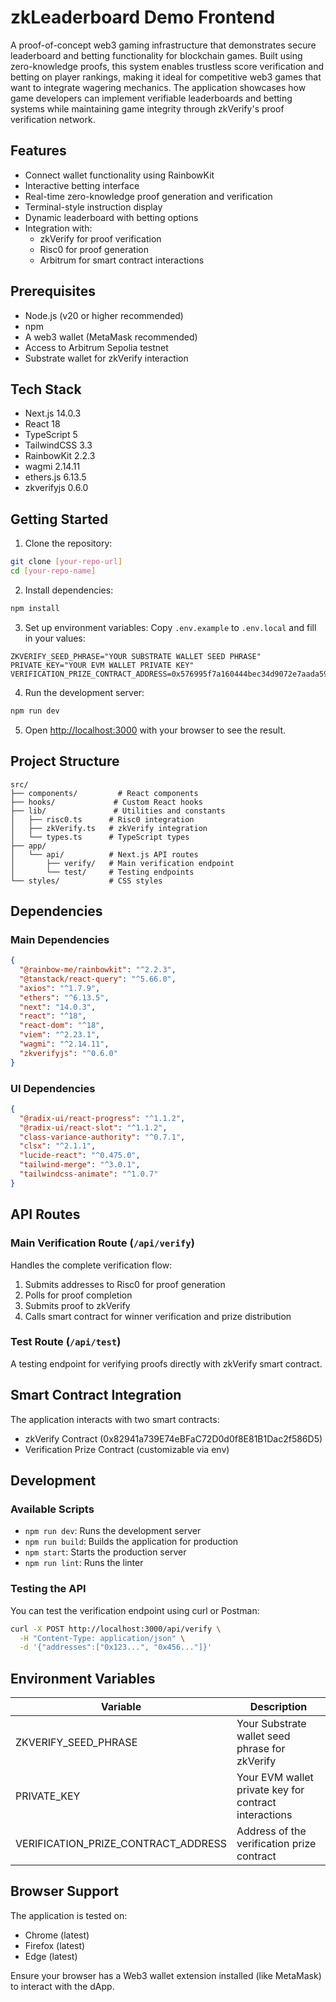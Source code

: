 # zkLeaderboard Demo Frontend

A proof-of-concept web3 gaming infrastructure that demonstrates secure leaderboard and betting functionality for blockchain games. Built using zero-knowledge proofs, this system enables trustless score verification and betting on player rankings, making it ideal for competitive web3 games that want to integrate wagering mechanics. The application showcases how game developers can implement verifiable leaderboards and betting systems while maintaining game integrity through zkVerify's proof verification network.

## Features

- Connect wallet functionality using RainbowKit
- Interactive betting interface
- Real-time zero-knowledge proof generation and verification
- Terminal-style instruction display
- Dynamic leaderboard with betting options
- Integration with:
  - zkVerify for proof verification
  - Risc0 for proof generation
  - Arbitrum for smart contract interactions

## Prerequisites

- Node.js (v20 or higher recommended)
- npm
- A web3 wallet (MetaMask recommended)
- Access to Arbitrum Sepolia testnet
- Substrate wallet for zkVerify interaction

## Tech Stack

- Next.js 14.0.3
- React 18
- TypeScript 5
- TailwindCSS 3.3
- RainbowKit 2.2.3
- wagmi 2.14.11
- ethers.js 6.13.5
- zkverifyjs 0.6.0

## Getting Started

1. Clone the repository:

```bash
git clone [your-repo-url]
cd [your-repo-name]
```

2. Install dependencies:

```bash
npm install
```

3. Set up environment variables:
   Copy `.env.example` to `.env.local` and fill in your values:

```env
ZKVERIFY_SEED_PHRASE="YOUR SUBSTRATE WALLET SEED PHRASE"
PRIVATE_KEY="YOUR EVM WALLET PRIVATE KEY"
VERIFICATION_PRIZE_CONTRACT_ADDRESS=0x576995f7a160444bec34d9072e7aada5972bd754
```

4. Run the development server:

```bash
npm run dev
```

5. Open [http://localhost:3000](http://localhost:3000) with your browser to see the result.

## Project Structure

```
src/
├── components/         # React components
├── hooks/             # Custom React hooks
├── lib/               # Utilities and constants
│   ├── risc0.ts      # Risc0 integration
│   ├── zkVerify.ts   # zkVerify integration
│   └── types.ts      # TypeScript types
├── app/
│   └── api/          # Next.js API routes
│       ├── verify/   # Main verification endpoint
│       └── test/     # Testing endpoints
└── styles/           # CSS styles
```

## Dependencies

### Main Dependencies

```json
{
  "@rainbow-me/rainbowkit": "^2.2.3",
  "@tanstack/react-query": "^5.66.0",
  "axios": "^1.7.9",
  "ethers": "^6.13.5",
  "next": "14.0.3",
  "react": "^18",
  "react-dom": "^18",
  "viem": "^2.23.1",
  "wagmi": "^2.14.11",
  "zkverifyjs": "^0.6.0"
}
```

### UI Dependencies

```json
{
  "@radix-ui/react-progress": "^1.1.2",
  "@radix-ui/react-slot": "^1.1.2",
  "class-variance-authority": "^0.7.1",
  "clsx": "^2.1.1",
  "lucide-react": "^0.475.0",
  "tailwind-merge": "^3.0.1",
  "tailwindcss-animate": "^1.0.7"
}
```

## API Routes

### Main Verification Route (`/api/verify`)

Handles the complete verification flow:

1. Submits addresses to Risc0 for proof generation
2. Polls for proof completion
3. Submits proof to zkVerify
4. Calls smart contract for winner verification and prize distribution

### Test Route (`/api/test`)

A testing endpoint for verifying proofs directly with zkVerify smart contract.

## Smart Contract Integration

The application interacts with two smart contracts:

- zkVerify Contract (0x82941a739E74eBFaC72D0d0f8E81B1Dac2f586D5)
- Verification Prize Contract (customizable via env)

## Development

### Available Scripts

- `npm run dev`: Runs the development server
- `npm run build`: Builds the application for production
- `npm start`: Starts the production server
- `npm run lint`: Runs the linter

### Testing the API

You can test the verification endpoint using curl or Postman:

```bash
curl -X POST http://localhost:3000/api/verify \
  -H "Content-Type: application/json" \
  -d '{"addresses":["0x123...", "0x456..."]}'
```

## Environment Variables

| Variable                            | Description                                           |
| ----------------------------------- | ----------------------------------------------------- |
| ZKVERIFY_SEED_PHRASE                | Your Substrate wallet seed phrase for zkVerify        |
| PRIVATE_KEY                         | Your EVM wallet private key for contract interactions |
| VERIFICATION_PRIZE_CONTRACT_ADDRESS | Address of the verification prize contract            |

## Browser Support

The application is tested on:

- Chrome (latest)
- Firefox (latest)
- Edge (latest)

Ensure your browser has a Web3 wallet extension installed (like MetaMask) to interact with the dApp.
